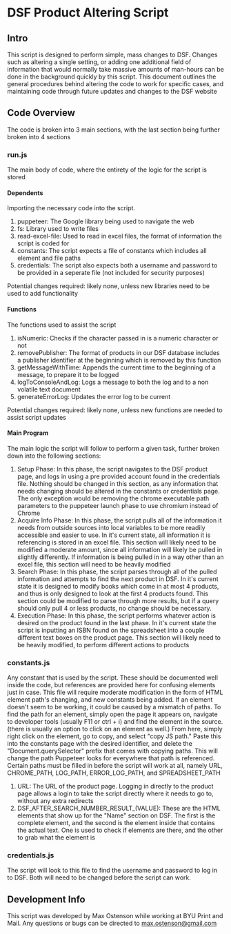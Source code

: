 # DSF Product Altering Script
## **Intro**
This script is designed to perform simple, mass changes to DSF. Changes such as altering a single setting, or adding one additional field of information that would normally take massive amounts of man-hours can be done in the background quickly by this script. This document outlines the general procedures behind altering the code to work for specific cases, and maintaining code through future updates and changes to the DSF website

## **Code Overview**
The code is broken into 3 main sections, with the last section being further broken into 4 sections

### **run.js**
The main body of code, where the entirety of the logic for the script is stored

#### **Dependents**
Importing the necessary code into the script.

1. puppeteer: The Google library being used to navigate the web
2. fs: Library used to write files
3. read-excel-file: Used to read in excel files, the format of information the script is coded for
4. constants: The script expects a file of constants which includes all element and file paths
5. credentials: The script also expects both a username and password to be provided in a seperate file (not included for security purposes)

Potential changes required: likely none, unless new libraries need to be used to add functionality

#### **Functions**
The functions used to assist the script

1. isNumeric: Checks if the character passed in is a numeric character or not
2. removePublisher: The format of products in our DSF database includes a publisher identifier at the beginning which is removed by this function
3. getMessageWithTime: Appends the current time to the beginning of a message, to prepare it to be logged
4. logToConsoleAndLog: Logs a message to both the log and to a non volatile text document
5. generateErrorLog: Updates the error log to be current

Potential changes required: likely none, unless new functions are needed to assist script updates

#### **Main Program**
The main logic the script will follow to perform a given task, further broken down into the following sections:

1. Setup Phase: In this phase, the script navigates to the DSF product page, and logs in using a pre provided account found in the credentials file. Nothing should be changed in this section, as any information that needs changing should be altered in the constants or credentials page. The only exception would be removing the chrome executable path parameters to the puppeteer launch phase to use chromium instead of Chrome
2. Acquire Info Phase: In this phase, the script pulls all of the information it needs from outside sources into local variables to be more readily accessible and easier to use. In it's current state, all information it is referencing is stored in an excel file. This section will likely need to be modified a moderate amount, since all information will likely be pulled in slightly differently. If information is being pulled in in a way other than an excel file, this section will need to be heavily modified
3. Search Phase: In this phase, the script parses through all of the pulled information and attempts to find the next product in DSF. In it's current state it is designed to modify books which come in at most 4 products, and thus is only designed to look at the first 4 products found. This section could be modified to parse through more results, but if a query should only pull 4 or less products, no change should be necessary.
4. Execution Phase: In this phase, the script performs whatever action is desired on the product found in the last phase. In it's current state the script is inputting an ISBN found on the spreadsheet into a couple different text boxes on the product page. This section will likely need to be heavily modified, to perform different actions to products

### **constants.js**
Any constant that is used by the script. These should be documented well inside the code, but references are provided here for confusing elements just in case. This file will require moderate modification in the form of HTML element path's changing, and new constants being added. If an element doesn't seem to be working, it could be caused by a mismatch of paths. To find the path for an element, simply open the page it appears on, navigate to developer tools (usually F11 or ctrl + i) and find the element in the source. (there is usually an option to click on an element as well.) From here, simply right click on the element, go to copy, and select "copy JS path." Paste this into the constants page with the desired identifier, and delete the "Document.querySelector" prefix that comes with copying paths. This will change the path Puppeteer looks for everywhere that path is referenced. Certain paths must be filled in before the script will work at all, namely URL, CHROME_PATH, LOG_PATH, ERROR_LOG_PATH, and SPREADSHEET_PATH

1. URL: The URL of the product page. Logging in directly to the product page allows a login to take the script directly where it needs to go to, without any extra redirects
2. DSF_AFTER_SEARCH_NUMBER_RESULT_(VALUE): These are the HTML elements that show up for the "Name" section on DSF. The first is the complete element, and the second is the element inside that contains the actual text. One is used to check if elements are there, and the other to grab what the element is

### **credentials.js**
The script will look to this file to find the username and password to log in to DSF. Both will need to be changed before the script can work.

## Development Info
This script was developed by Max Ostenson while working at BYU Print and Mail. Any questions or bugs can be directed to max.ostenson@gmail.com